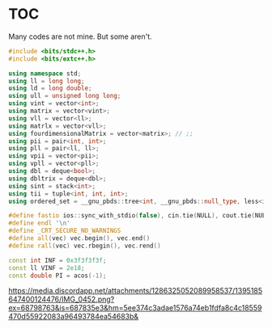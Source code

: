 # TOC
Many codes are not mine.
But some aren't.

```cpp
#include <bits/stdc++.h>
#include <bits/extc++.h>

using namespace std;
using ll = long long;
using ld = long double;
using ull = unsigned long long;
using vint = vector<int>;
using matrix = vector<vint>;
using vll = vector<ll>;
using matrlx = vector<vll>;
using fourdimensionalMatrix = vector<matrix>; // ;;
using pii = pair<int, int>;
using pll = pair<ll, ll>;
using vpii = vector<pii>;
using vpll = vector<pll>;
using dbl = deque<bool>;
using dbltrix = deque<dbl>;
using sint = stack<int>;
using tii = tuple<int, int, int>;
using ordered_set = __gnu_pbds::tree<int, __gnu_pbds::null_type, less<int>, __gnu_pbds::rb_tree_tag, __gnu_pbds::tree_order_statistics_node_update>;

#define fastio ios::sync_with_stdio(false), cin.tie(NULL), cout.tie(NULL)
#define endl '\n'
#define _CRT_SECURE_NO_WARNINGS
#define all(vec) vec.begin(), vec.end()
#define rall(vec) vec.rbegin(), vec.rend()

const int INF = 0x3f3f3f3f;
const ll VINF = 2e18;
const double PI = acos(-1);
```
https://media.discordapp.net/attachments/1286325052089958537/1395185647400124476/IMG_0452.png?ex=68798763&is=687835e3&hm=5ee374c3adae1576a74eb1fdfa8c4c18559470d55922083a96493784ea54683b&
